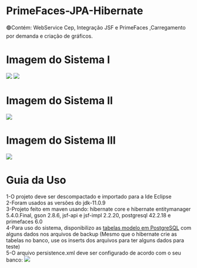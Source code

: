 # PrimeFaces-JPA-Hibernate
🟢Contém: WebService Cep, Integração JSF e PrimeFaces ,Carregamento por demanda e criação de gráficos.
# Imagem do Sistema I
<img src="https://i.postimg.cc/CM2w6dBS/Screenshot-1.png">
<img src="https://i.postimg.cc/N0nNwh19/1-2.png">

# Imagem do Sistema II
<img src="https://i.postimg.cc/yx4vkFp7/2.png">

# Imagem do Sistema III
<img src="https://i.postimg.cc/Y9mdrX3X/3.png">

# Guia da Uso
1-O projeto deve ser descompactado e importado para a Ide Eclipse<br />
2-Foram usados as versões do jdk-11.0.9<br />
3-Projeto feito em maven usando: hibernate core e hibernate entitymanager 5.4.0.Final,    gson 2.8.6,    jsf-api e jsf-impl 2.2.20,    postgresql 42.2.18 e    primefaces 6.0<br />
4-Para uso do sistema, disponibilizo as <a href="https://www.mediafire.com/file/pyu5dcmkjvj3rrt/TablesPostgreSQl.rar/file">tabelas modelo em PostgreSQL</a> com alguns dados nos arquivos de backup (Mesmo que o hibernate crie as tabelas no banco, use os inserts dos arquivos para ter alguns dados para teste)<br />
5-O arquivo persistence.xml deve ser configurado de acordo com o seu banco:
<img src="https://i.postimg.cc/YS8v4kX0/persistence.png">
